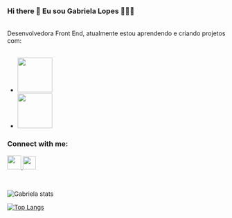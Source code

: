 ### Hi there 👋 Eu sou Gabriela Lopes 👩🏻‍💻
<br>
Desenvolvedora Front End, atualmente
estou aprendendo e criando projetos com:
<br>
<br>

- <img
  src="https://img.shields.io/badge/HTML5-E34F26?style=for-the-badge&logo=html5&logoColor=white"
  width="80px"
/>
- <img
  src="https://img.shields.io/badge/CSS3-1572B6?style=for-the-badge&logo=css3&logoColor=white"
  width="80px"
/>


### Connect with me:
<p>
  <a href="https://www.instagram.com/gaaby.ldr/?igsh=MWs3YWxvamZnb2Q1OA" target="_blank">
    <img src="https://img.freepik.com/vetores-premium/logo-de-midia-social-do-circulo-preto_197792-2899.jpg" width="32px" target="_blank"/>
  </a>
 
  <a href="https://www.linkedin.com/in/gabriela-lopes26/" target="_blank">
    <img src="https://encrypted-tbn0.gstatic.com/images?q=tbn:ANd9GcQbeI7HDmKkiTFW68FUUpn9AZuq6DJgFdWcoocEa_RLRJZDseLuHdcAMc3acBvfbjgPM4k&usqp=CAU" width="30px" target="_blank"/>
  </a>
</p>
<br>

![Gabriela stats](https://github-readme-stats.vercel.app/api?username=Gabriela-Lopes26&show_icons=true&theme=transparent)

[![Top Langs](https://github-readme-stats.vercel.app/api/top-langs/?username=Gabriela-Lopes26)](https://github.com/anuraghazra/github-readme-stats)
